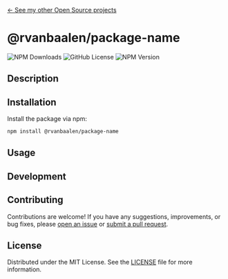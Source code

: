 [&larr; See my other Open Source projects](https://robinvanbaalen.nl)

# @rvanbaalen/package-name
![NPM Downloads](https://img.shields.io/npm/d18m/%40rvanbaalen%2Fpackage-name)
![GitHub License](https://img.shields.io/github/license/rvanbaalen/package-name)
![NPM Version](https://img.shields.io/npm/v/%40rvanbaalen%2Fpackage-name)

## Description

## Installation

Install the package via npm:

```bash
npm install @rvanbaalen/package-name
```

## Usage

## Development

## Contributing

Contributions are welcome! If you have any suggestions, improvements, or bug fixes, please [open an issue](https://github.com/rvanbaalen/package-name/issues/new) or [submit a pull request](https://github.com/rvanbaalen/package-name/pulls).

## License

Distributed under the MIT License. See the [LICENSE](LICENSE) file for more information.
